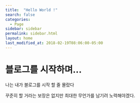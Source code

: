```yaml
---
title:  "Hello World !"
search: false
categories: 
  - Page
sidebar: sidebar
permalink: sidebar.html
layout: home
last_modified_at: 2018-02-19T08:06:00-05:00
---
```




# 블로그를 시작하며...



나는 내가 블로그를 시작 할 줄 몰랐다



꾸준히 할 거라는 보장은 없지만 최대한 무언가를 남기려 노력해야겠다.

